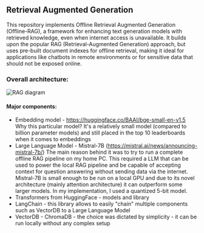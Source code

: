 ## Retrieval Augmented Generation
This repository implements Offline Retrieval Augmented Generation (Offline-RAG), a framework for enhancing text generation models with retrieved knowledge, even when internet access is unavailable. It builds upon the popular RAG (Retrieval-Augmented Generation) approach, but uses pre-built document indexes for offline retrieval, making it ideal for applications like chatbots in remote environments or for sensitive data that should not be exposed online.

### Overall architecture:

![RAG diagram](https://github.com/jsztompka/RetrievalAugmentedGeneration/assets/1412985/b8004a5c-a02d-4b75-aac9-f9847e39ce63)

#### Major components:
* Embedding model - https://huggingface.co/BAAI/bge-small-en-v1.5 
Why this particular model? It's a relatively small model (compared to billion parameter models) and still placed in the top 10 leaderboards when it comes to embeddings
* Large Language Model - Mistral-7B (https://mistral.ai/news/announcing-mistral-7b/) 
The main reason behind it was to try to run a complete offline RAG pipeline on my home PC. This required a LLM that can be used to power the local RAG pipeline and be capable of accepting context for question answering without sending data via the internet.
Mistral-7B is small enough to be run on a local GPU and due to its novel architecture (mainly attention architecture) it can outperform some larger models. In my implementation, I used a quantized 5-bit model. 
* Transformers from HuggingFace - models and library
* LangChain - this library allows to easily "chain" multiple components such as VectorDB to a Large Language Model
* VectorDB - ChromaDB - the choice was dictated by simplicity - it can be run locally without any complex setup  

